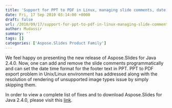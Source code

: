 ```yaml
---
title: 'Support for PPT to PDF in Linux, managing slide comments, date time format for footer text issues resolved'
date: Fri, 17 Sep 2010 03:14:00 +0000
draft: false
url: /2010/09/17/support-for-ppt-to-pdf-in-linux-managing-slide-comments-date-time-format-for-footer-text-issues-resolved/
author: Mudassir
summary: ''
tags: []
categories: ['Aspose.Slides Product Family']
---
```


We feel happy on presenting the new release of Aspose.Slides for Java 2.4.0. Now, one can add and remove the slide comments programmatically and can set the date time format for the footer text in PPT. PPT to PDF export problem in Unix/Linux environment has addressed along with the resolution of rendering of unsupported image types issue by simply skipping them.

In order to view a complete list of fixes and to download Aspose.Slides for Java 2.4.0, please visit this [link][1].




[1]: http://www.aspose.com/community/files/72/java-components/aspose.slides-for-java/entry259133.aspx




